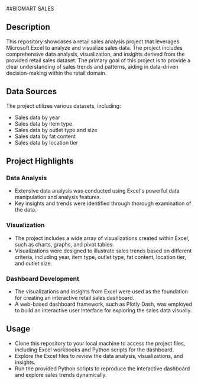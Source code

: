 ##BIGMART SALES
## Description

This repository showcases a retail sales analysis project that leverages Microsoft Excel to analyze and visualize sales data. The project includes comprehensive data analysis, visualization, and insights derived from the provided retail sales dataset. The primary goal of this project is to provide a clear understanding of sales trends and patterns, aiding in data-driven decision-making within the retail domain.

## Data Sources

The project utilizes various datasets, including:

- Sales data by year
- Sales data by item type
- Sales data by outlet type and size
- Sales data by fat content
- Sales data by location tier

## Project Highlights

### Data Analysis

- Extensive data analysis was conducted using Excel's powerful data manipulation and analysis features.
- Key insights and trends were identified through thorough examination of the data.

### Visualization

- The project includes a wide array of visualizations created within Excel, such as charts, graphs, and pivot tables.
- Visualizations were designed to illustrate sales trends based on different criteria, including year, item type, outlet type, fat content, location tier, and outlet size.

### Dashboard Development

- The visualizations and insights from Excel were used as the foundation for creating an interactive retail sales dashboard.
- A web-based dashboard framework, such as Plotly Dash, was employed to build an interactive user interface for exploring the sales data visually.

## Usage

- Clone this repository to your local machine to access the project files, including Excel workbooks and Python scripts for the dashboard.
- Explore the Excel files to review the data analysis, visualizations, and insights.
- Run the provided Python scripts to reproduce the interactive dashboard and explore sales trends dynamically.







